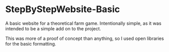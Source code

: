 # StepByStepWebsite-Basic
A basic website for a theoretical farm game. Intentionally simple, as it was intended to be a simple add on to the project.

This was more of a proof of concept than anything, so I used open libraries for the basic formatting.
